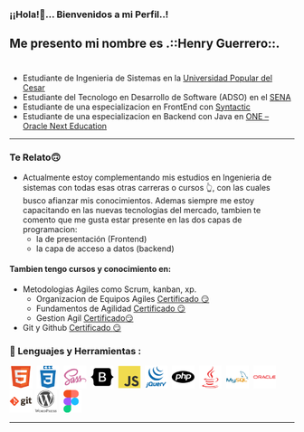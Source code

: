 ### ¡¡Hola!👋... Bienvenidos a mi Perfil..! 
## Me presento mi nombre es .::Henry Guerrero::.
#
* Estudiante de Ingenieria de Sistemas en la [Universidad Popular del Cesar](https://www.unicesar.edu.co/index.php/es/)
* Estudiante del Tecnologo en Desarrollo de Software (ADSO) en el [SENA](https://www.sena.edu.co/es-co/Paginas/default.aspx)
* Estudiante de una especializacion en FrontEnd con [Syntactic](https://masterclass.syntactic.digital/)
* Estudiante de una especializacion en Backend con Java en [ONE – Oracle Next Education](https://www.oracle.com/co/education/oracle-next-education/)
 ---
### Te Relato🙃
* Actualmente estoy complementando mis estudios en Ingenieria de sistemas con todas esas otras carreras o cursos :point_up_2:, con las cuales busco afianzar mis conocimientos. Ademas siempre me estoy capacitando en las nuevas tecnologias del mercado, tambien te comento que me gusta estar presente en las dos capas de programacion:
   * la de presentación (Frontend)
   * la capa de acceso a datos (backend)
   
#### Tambien tengo cursos y conocimiento en:
* Metodologias Agiles como Scrum, kanban, xp. 
   * Organizacion de Equipos Agiles [Certificado :smirk:](https://app.aluracursos.com/user/guerrahgv/course/organizacion-equipos-agiles-funciones-existentes-equipo/certificate) 
   * Fundamentos de Agilidad [Certificado :smirk:](https://app.aluracursos.com/user/guerrahgv/course/fundamentos-agilidad-primeros-pasos-transformacion-agil/certificate)
   * Gestion Agil [Certificado:smirk:](https://app.aluracursos.com/user/guerrahgv/course/gestion-agil-liderando-cambio/certificate)
 *  Git y Github [Certificado :smirk:](https://app.aluracursos.com/user/guerrahgv/course/git-github-control-version/certificate)


<div align="left">
    <h3>🔨 Lenguajes y Herramientas :</h3>
    <div>
        <img src="https://github.com/devicons/devicon/blob/master/icons/html5/html5-original.svg" title="HTML5" alt="HTML" width="40" height="40"/>&nbsp;
        <img src="https://github.com/devicons/devicon/blob/master/icons/css3/css3-plain-wordmark.svg"  title="CSS3" alt="CSS" width="40" height="40"/>&nbsp;
        <img src="https://github.com/devicons/devicon/blob/master/icons/sass/sass-original.svg" title="Sass" alt="Sass" width="40" height="40"/>&nbsp;
        <img src="https://github.com/devicons/devicon/blob/master/icons/bootstrap/bootstrap-plain.svg" title="Bootstrap" alt="Bootstrap" width="40" height="40"/>&nbsp;
        <img src="https://github.com/devicons/devicon/blob/master/icons/javascript/javascript-original.svg" title="JavaScript" alt="JavaScript" width="40" height="40"/>&nbsp;
        <img src="https://github.com/devicons/devicon/blob/master/icons/jquery/jquery-plain-wordmark.svg" title="Jquery" **alt="Jquery" width="40" height="40"/>&nbsp;
        <img src="https://github.com/devicons/devicon/blob/master/icons/php/php-plain.svg" title="PHP" **alt="PHP" width="40" height="40"/>&nbsp;
        <img src="https://github.com/devicons/devicon/blob/master/icons/java/java-plain.svg" title="JAVA" **alt="JAVA" width="40" height="40"/>&nbsp;
        <img src="https://github.com/devicons/devicon/blob/master/icons/mysql/mysql-original-wordmark.svg" title="MySQL"  alt="MySQL" width="40" height="40"/>&nbsp;
       <img src="https://github.com/devicons/devicon/blob/master/icons/oracle/oracle-original.svg" title="ORACLE"  alt="ORACLE" width="40" height="40"/>&nbsp;
        <img src="https://github.com/devicons/devicon/blob/master/icons/git/git-original-wordmark.svg" title="Git" **alt="Git" width="40" height="40"/>
        <img src="https://github.com/devicons/devicon/blob/master//icons/wordpress/wordpress-plain-wordmark.svg" title="Wordpress" **alt="Wordpress" width="40" height="40"/>
        <img src="https://github.com/devicons/devicon/blob/master/icons/figma/figma-original.svg" title="Git" **alt="Git" width="40" height="40"/>
      </div>
</div>

 ---
